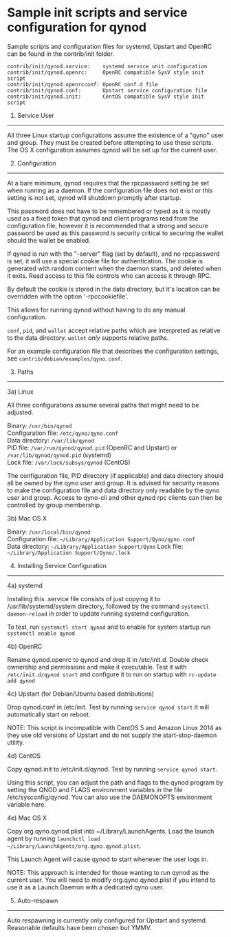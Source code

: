 Sample init scripts and service configuration for qynod
==========================================================

Sample scripts and configuration files for systemd, Upstart and OpenRC
can be found in the contrib/init folder.

    contrib/init/qynod.service:    systemd service unit configuration
    contrib/init/qynod.openrc:     OpenRC compatible SysV style init script
    contrib/init/qynod.openrcconf: OpenRC conf.d file
    contrib/init/qynod.conf:       Upstart service configuration file
    contrib/init/qynod.init:       CentOS compatible SysV style init script

1. Service User
---------------------------------

All three Linux startup configurations assume the existence of a "qyno" user
and group.  They must be created before attempting to use these scripts.
The OS X configuration assumes qynod will be set up for the current user.

2. Configuration
---------------------------------

At a bare minimum, qynod requires that the rpcpassword setting be set
when running as a daemon.  If the configuration file does not exist or this
setting is not set, qynod will shutdown promptly after startup.

This password does not have to be remembered or typed as it is mostly used
as a fixed token that qynod and client programs read from the configuration
file, however it is recommended that a strong and secure password be used
as this password is security critical to securing the wallet should the
wallet be enabled.

If qynod is run with the "-server" flag (set by default), and no rpcpassword is set,
it will use a special cookie file for authentication. The cookie is generated with random
content when the daemon starts, and deleted when it exits. Read access to this file
controls who can access it through RPC.

By default the cookie is stored in the data directory, but it's location can be overridden
with the option '-rpccookiefile'.

This allows for running qynod without having to do any manual configuration.

`conf`, `pid`, and `wallet` accept relative paths which are interpreted as
relative to the data directory. `wallet` *only* supports relative paths.

For an example configuration file that describes the configuration settings,
see `contrib/debian/examples/qyno.conf`.

3. Paths
---------------------------------

3a) Linux

All three configurations assume several paths that might need to be adjusted.

Binary:              `/usr/bin/qynod`  
Configuration file:  `/etc/qyno/qyno.conf`  
Data directory:      `/var/lib/qynod`  
PID file:            `/var/run/qynod/qynod.pid` (OpenRC and Upstart) or `/var/lib/qynod/qynod.pid` (systemd)  
Lock file:           `/var/lock/subsys/qynod` (CentOS)  

The configuration file, PID directory (if applicable) and data directory
should all be owned by the qyno user and group.  It is advised for security
reasons to make the configuration file and data directory only readable by the
qyno user and group.  Access to qyno-cli and other qynod rpc clients
can then be controlled by group membership.

3b) Mac OS X

Binary:              `/usr/local/bin/qynod`  
Configuration file:  `~/Library/Application Support/Qyno/qyno.conf`  
Data directory:      `~/Library/Application Support/Qyno`
Lock file:           `~/Library/Application Support/Qyno/.lock`

4. Installing Service Configuration
-----------------------------------

4a) systemd

Installing this .service file consists of just copying it to
/usr/lib/systemd/system directory, followed by the command
`systemctl daemon-reload` in order to update running systemd configuration.

To test, run `systemctl start qynod` and to enable for system startup run
`systemctl enable qynod`

4b) OpenRC

Rename qynod.openrc to qynod and drop it in /etc/init.d.  Double
check ownership and permissions and make it executable.  Test it with
`/etc/init.d/qynod start` and configure it to run on startup with
`rc-update add qynod`

4c) Upstart (for Debian/Ubuntu based distributions)

Drop qynod.conf in /etc/init.  Test by running `service qynod start`
it will automatically start on reboot.

NOTE: This script is incompatible with CentOS 5 and Amazon Linux 2014 as they
use old versions of Upstart and do not supply the start-stop-daemon utility.

4d) CentOS

Copy qynod.init to /etc/init.d/qynod. Test by running `service qynod start`.

Using this script, you can adjust the path and flags to the qynod program by
setting the QNOD and FLAGS environment variables in the file
/etc/sysconfig/qynod. You can also use the DAEMONOPTS environment variable here.

4e) Mac OS X

Copy org.qyno.qynod.plist into ~/Library/LaunchAgents. Load the launch agent by
running `launchctl load ~/Library/LaunchAgents/org.qyno.qynod.plist`.

This Launch Agent will cause qynod to start whenever the user logs in.

NOTE: This approach is intended for those wanting to run qynod as the current user.
You will need to modify org.qyno.qynod.plist if you intend to use it as a
Launch Daemon with a dedicated qyno user.

5. Auto-respawn
-----------------------------------

Auto respawning is currently only configured for Upstart and systemd.
Reasonable defaults have been chosen but YMMV.
